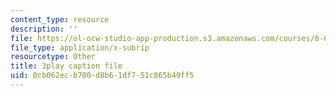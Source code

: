 ```yaml
---
content_type: resource
description: ''
file: https://ol-ocw-studio-app-production.s3.amazonaws.com/courses/8-01sc-classical-mechanics-fall-2016/0cb062ecb700d8b61df751c865b49ff5_W3TqFzVh_rE.srt
file_type: application/x-subrip
resourcetype: Other
title: 3play caption file
uid: 0cb062ec-b700-d8b6-1df7-51c865b49ff5
---
```

